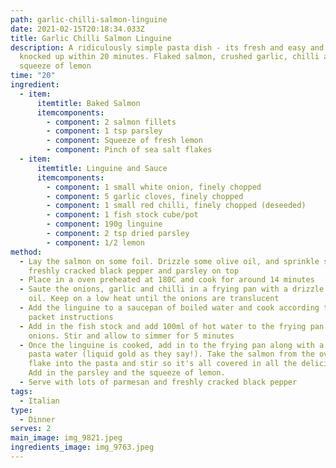 ```yaml
---
path: garlic-chilli-salmon-linguine
date: 2021-02-15T20:18:34.033Z
title: Garlic Chilli Salmon Linguine
description: A ridiculously simple pasta dish - its fresh and easy and can be
  knocked up within 20 minutes. Flaked salmon, crushed garlic, chilli and a
  squeeze of lemon
time: "20"
ingredient:
  - item:
      itemtitle: Baked Salmon
      itemcomponents:
        - component: 2 salmon fillets
        - component: 1 tsp parsley
        - component: Squeeze of fresh lemon
        - component: Pinch of sea salt flakes
  - item:
      itemtitle: Linguine and Sauce
      itemcomponents:
        - component: 1 small white onion, finely chopped
        - component: 5 garlic cloves, finely chopped
        - component: 1 small red chilli, finely chopped (deseeded)
        - component: 1 fish stock cube/pot
        - component: 190g linguine
        - component: 2 tsp dried parsley
        - component: 1/2 lemon
method:
  - Lay the salmon on some foil. Drizzle some olive oil, and sprinkle some salt,
    freshly cracked black pepper and parsley on top
  - Place in a oven preheated at 180C and cook for around 14 minutes
  - Saute the onions, garlic and chilli in a frying pan with a drizzle of olive
    oil. Keep on a low heat until the onions are translucent
  - Add the linguine to a saucepan of boiled water and cook according to the
    packet instructions
  - Add in the fish stock and add 100ml of hot water to the frying pan with the
    onions. Stir and allow to simmer for 5 minutes
  - Once the linguine is cooked, add in to the frying pan along with a ladle of
    pasta water (liquid gold as they say!). Take the salmon from the oven and
    flake into the pasta and stir so it's all covered in all the deliciousness.
    Add in the parsley and the squeeze of lemon.
  - Serve with lots of parmesan and freshly cracked black pepper
tags:
  - Italian
type:
  - Dinner
serves: 2
main_image: img_9821.jpeg
ingredients_image: img_9763.jpeg
---
```


